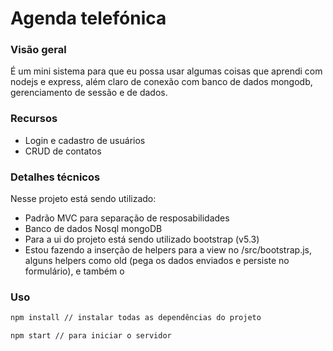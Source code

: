 # Agenda telefónica

### Visão geral
É um mini sistema para que eu possa usar algumas coisas que aprendi com nodejs e express, além claro de conexão com banco de dados mongodb, gerenciamento de sessão e de dados.

### Recursos 
- Login e cadastro de usuários 
- CRUD de contatos

### Detalhes técnicos 
Nesse projeto está sendo utilizado:
- Padrão MVC para separação de resposabilidades
- Banco de dados Nosql mongoDB
- Para a ui do projeto está sendo utilizado bootstrap (v5.3)
- Estou fazendo a inserção de helpers para a view no /src/bootstrap.js, alguns helpers como old (pega os dados enviados e persiste no formulário), e também o 

### Uso
```bash
npm install // instalar todas as dependências do projeto

npm start // para iniciar o servidor
```